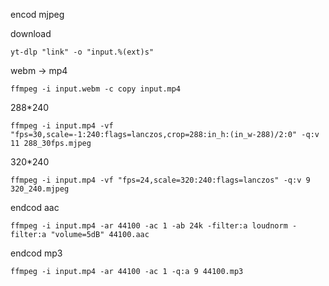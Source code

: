 encod mjpeg



download
```
yt-dlp "link" -o "input.%(ext)s"
```

webm -> mp4
```
ffmpeg -i input.webm -c copy input.mp4
```


288*240
```
ffmpeg -i input.mp4 -vf "fps=30,scale=-1:240:flags=lanczos,crop=288:in_h:(in_w-288)/2:0" -q:v 11 288_30fps.mjpeg
```

320*240
```
ffmpeg -i input.mp4 -vf "fps=24,scale=320:240:flags=lanczos" -q:v 9 320_240.mjpeg
```

endcod aac
```
ffmpeg -i input.mp4 -ar 44100 -ac 1 -ab 24k -filter:a loudnorm -filter:a "volume=5dB" 44100.aac
```
endcod mp3
```
ffmpeg -i input.mp4 -ar 44100 -ac 1 -q:a 9 44100.mp3
```